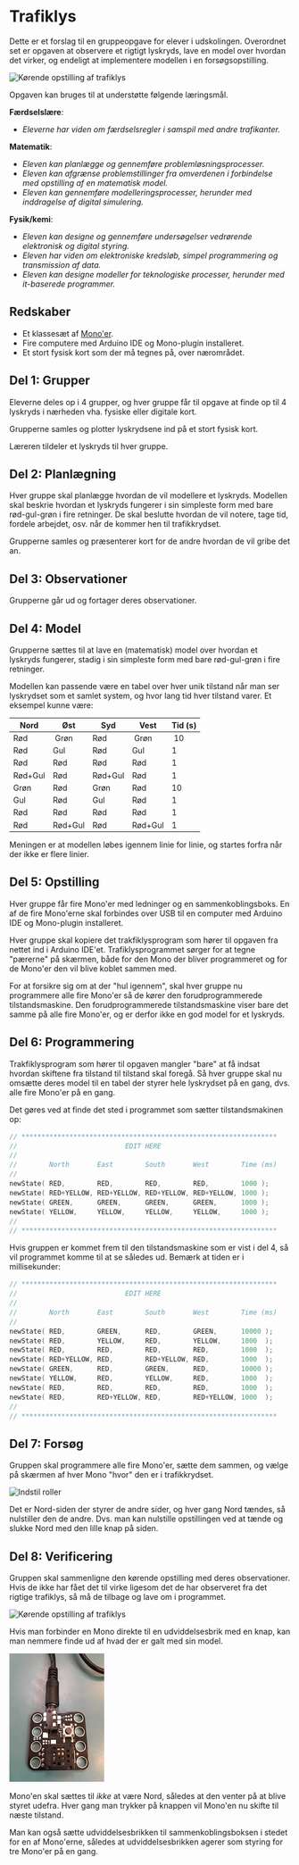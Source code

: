 # Trafiklys

Dette er et forslag til en gruppeopgave for elever i udskolingen.  Overordnet set er opgaven at observere et rigtigt lyskryds, lave en model over hvordan det virker, og endeligt at implementere modellen i en forsøgsopstilling.

![Kørende opstilling af trafiklys](traffic-light-running.jpg)

Opgaven kan bruges til at understøtte følgende læringsmål.

**Færdselslære**:

 - *Eleverne har viden om færdselsregler i samspil med andre trafikanter.*

**Matematik**:

- *Eleven kan planlægge og gennemføre problemløsningsprocesser.*
- *Eleven kan afgrænse problemstillinger fra omverdenen i forbindelse med opstilling af en matematisk model.*
- *Eleven kan gennemføre modelleringsprocesser, herunder med inddragelse af digital simulering.*

**Fysik/kemi**:

- *Eleven kan designe og gennemføre undersøgelser vedrørende elektronisk og digital styring.*
- *Eleven har viden om elektroniske kredsløb, simpel programmering og transmission af data.*
- *Eleven kan designe modeller for teknologiske processer, herunder med it-baserede programmer.*


## Redskaber

- Et klassesæt af [Mono'er](http://openmono.com).
- Fire computere med Arduino IDE og Mono-plugin installeret.
- Et stort fysisk kort som der må tegnes på, over nærområdet.

## Del 1: Grupper

Eleverne deles op i 4 grupper, og hver gruppe får til opgave at finde op til 4 lyskryds i nærheden vha. fysiske eller digitale kort.

Grupperne samles og plotter lyskrydsene ind på et stort fysisk kort.

Læreren tildeler et lyskryds til hver gruppe.

## Del 2: Planlægning

Hver gruppe skal planlægge hvordan de vil modellere et lyskryds.  Modellen skal beskrie hvordan et lyskryds fungerer i sin simpleste form med bare rød-gul-grøn i fire retninger.  De skal beslutte hvordan de vil notere, tage tid, fordele arbejdet, osv. når de kommer hen til trafikkrydset.

Grupperne samles og præsenterer kort for de andre hvordan de vil gribe det an.

## Del 3: Observationer

Grupperne går ud og fortager deres observationer.

## Del 4: Model

Grupperne sættes til at lave en (matematisk) model over hvordan et lyskryds fungerer, stadig i sin simpleste form med bare rød-gul-grøn i fire retninger.

Modellen kan passende være en tabel over hver unik tilstand når man ser lyskrydset som et samlet system, og hvor lang tid hver tilstand varer.  Et eksempel kunne være:

| Nord        | Øst        | Syd         | Vest       | Tid (s) |
| ----        | ----       | ---         | ---        | ---     |
| Rød         | Grøn       | Rød         | Grøn       | 10      |
| Rød         | Gul        | Rød         | Gul        | 1       |
| Rød         | Rød        | Rød         | Rød        | 1       |
| Rød+Gul     | Rød        | Rød+Gul     | Rød        | 1       |
| Grøn        | Rød        | Grøn        | Rød        | 10      |
| Gul         | Rød        | Gul         | Rød        | 1       |
| Rød         | Rød        | Rød         | Rød        | 1       |
| Rød         | Rød+Gul    | Rød         | Rød+Gul    | 1       |

Meningen er at modellen løbes igennem linie for linie, og startes forfra når der ikke er flere linier.

## Del 5: Opstilling

Hver gruppe får fire Mono'er med ledninger og en sammenkoblingsboks.  En af de fire Mono'erne skal forbindes over USB til en computer med Arduino IDE og Mono-plugin installeret.

Hver gruppe skal kopiere det trakfiklysprogram som hører til opgaven fra nettet ind i Arduino IDE'et.  Trafiklysprogrammet sørger for at tegne "pærerne" på skærmen, både for den Mono der bliver programmeret og for de Mono'er den vil blive koblet sammen med.

For at forsikre sig om at der "hul igennem", skal hver gruppe nu programmere alle fire Mono'er så de kører den forudprogrammerede tilstandsmaskine.  Den forudprogrammerede tilstandsmaskine viser bare det samme på alle fire Mono'er, og er derfor ikke en god model for et lyskryds.

## Del 6: Programmering

Trakfiklysprogram som hører til opgaven mangler "bare" at få indsat hvordan skiftene fra tilstand til tilstand skal foregå.  Så hver gruppe skal nu omsætte deres model til en tabel der styrer hele lyskrydset på en gang, dvs. alle fire Mono'er på en gang.

Det gøres ved at finde det sted i programmet som sætter tilstandsmakinen op:

```cpp
// ****************************************************************
//                           EDIT HERE
//
//        North       East        South       West        Time (ms)
//
newState( RED,        RED,        RED,        RED,        1000 );
newState( RED+YELLOW, RED+YELLOW, RED+YELLOW, RED+YELLOW, 1000 );
newState( GREEN,      GREEN,      GREEN,      GREEN,      1000 );
newState( YELLOW,     YELLOW,     YELLOW,     YELLOW,     1000 );
//
// ****************************************************************
```

Hvis gruppen er kommet frem til den tilstandsmaskine som er vist i del 4, så vil programmet komme til at se således ud.  Bemærk at tiden er i millisekunder:

```cpp
// ****************************************************************
//                           EDIT HERE
//
//        North       East        South       West        Time (ms)
//
newState( RED,        GREEN,      RED,        GREEN,      10000 );
newState( RED,        YELLOW,     RED,        YELLOW,     1000  );
newState( RED,        RED,        RED,        RED,        1000  );
newState( RED+YELLOW, RED,        RED+YELLOW, RED,        1000  );
newState( GREEN,      RED,        GREEN,      RED,        10000 );
newState( YELLOW,     RED,        YELLOW,     RED,        1000  );
newState( RED,        RED,        RED,        RED,        1000  );
newState( RED,        RED+YELLOW, RED,        RED+YELLOW, 1000  );
//
// ****************************************************************
```

## Del 7: Forsøg

Gruppen skal programmere alle fire Mono'er, sætte dem sammen, og vælge på skærmen af hver Mono "hvor" den er i trafikkrydset.

![Indstil roller](traffic-light-select-corner.jpg)

Det er Nord-siden der styrer de andre sider, og hver gang Nord tændes, så nulstiller den de andre.  Dvs. man kan nulstille opstillingen ved at tænde og slukke Nord med den lille knap på siden.

## Del 8: Verificering

Gruppen skal sammenligne den kørende opstilling med deres observationer.  Hvis de ikke har fået det til virke ligesom det de har observeret fra det rigtige trafiklys, så må de tilbage og lave om i programmet.

![Kørende opstilling af trafiklys](traffic-light-running.jpg)

Hvis man forbinder en Mono direkte til en udviddelsesbrik med en knap, kan man nemmere finde ud af hvad der er galt med sin model.

![Debugging](traffic-light-single-step.jpg)

Mono'en skal sættes til *ikke* at være Nord, således at den venter på at blive styret udefra.  Hver gang man trykker på knappen vil Mono'en nu skifte til næste tilstand.

Man kan også sætte udviddelsesbrikken til sammenkoblingsboksen i stedet for en af Mono'erne, således at udviddelsesbrikken agerer som styring for tre Mono'er på en gang.
